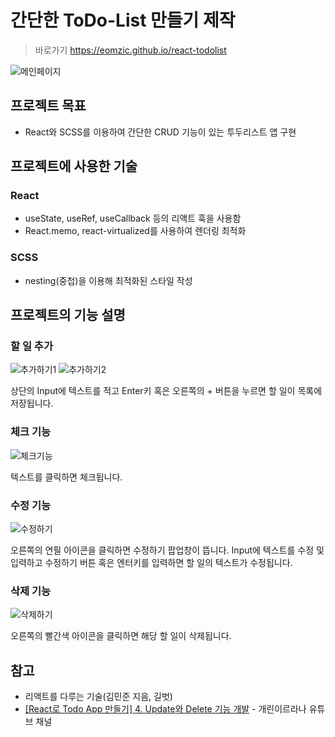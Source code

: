 # 간단한 ToDo-List 만들기 제작
>바로가기 https://eomzic.github.io/react-todolist

![메인페이지](./01.PNG)
## 프로젝트 목표
* React와 SCSS를 이용하여 간단한 CRUD 기능이 있는 투두리스트 앱 구현
## 프로젝트에 사용한 기술
### React
* useState, useRef, useCallback 등의 리액트 훅을 사용함
* React.memo, react-virtualized를 사용하여 렌더링 최적화
### SCSS
* nesting(중첩)을 이용해 최적화된 스타일 작성

## 프로젝트의 기능 설명

### 할 일 추가
![추가하기1](./03.PNG)
![추가하기2](./04.PNG)

상단의 Input에 텍스트를 적고 Enter키 혹은 오른쪽의 + 버튼을 누르면 할 일이 목록에 저장됩니다. 

### 체크 기능
![체크기능](./05.PNG)

텍스트를 클릭하면 체크됩니다. 

### 수정 기능
![수정하기](./02.PNG)

오른쪽의 연필 아이콘을 클릭하면 수정하기 팝업창이 뜹니다.
Input에 텍스트를 수정 및 입력하고 수정하기 버튼 혹은 엔터키를 입력하면 할 일의 텍스트가 수정됩니다.

### 삭제 기능
![삭제하기](./07.PNG)

오른쪽의 빨간색 아이콘을 클릭하면 해당 할 일이 삭제됩니다.

## 참고
* 리액트를 다루는 기술(김민준 지음, 길벗)
* [[React로 Todo App 만들기] 4. Update와 Delete 기능 개발](https://www.youtube.com/watch?v=51zgTcx3_9w&list=PLyjjOwsFAe8J9tqYqO_y7Fr6FTSncZQZI) - 개린이르라나 유튜브 채널
